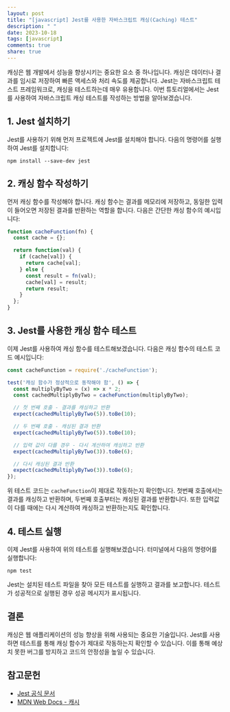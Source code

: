 ```yaml
---
layout: post
title: "[javascript] Jest를 사용한 자바스크립트 캐싱(Caching) 테스트"
description: " "
date: 2023-10-18
tags: [javascript]
comments: true
share: true
---
```


캐싱은 웹 개발에서 성능을 향상시키는 중요한 요소 중 하나입니다. 캐싱은 데이터나 결과를 임시로 저장하여 빠른 액세스와 처리 속도를 제공합니다. Jest는 자바스크립트 테스트 프레임워크로, 캐싱을 테스트하는데 매우 유용합니다. 이번 튜토리얼에서는 Jest를 사용하여 자바스크립트 캐싱 테스트를 작성하는 방법을 알아보겠습니다.

## 1. Jest 설치하기

Jest를 사용하기 위해 먼저 프로젝트에 Jest를 설치해야 합니다. 다음의 명령어를 실행하여 Jest를 설치합니다:

```
npm install --save-dev jest
```

## 2. 캐싱 함수 작성하기

먼저 캐싱 함수를 작성해야 합니다. 캐싱 함수는 결과를 메모리에 저장하고, 동일한 입력이 들어오면 저장된 결과를 반환하는 역할을 합니다. 다음은 간단한 캐싱 함수의 예시입니다:

```javascript
function cacheFunction(fn) {
  const cache = {};

  return function(val) {
    if (cache[val]) {
      return cache[val];
    } else {
      const result = fn(val);
      cache[val] = result;
      return result;
    }
  };
}
```

## 3. Jest를 사용한 캐싱 함수 테스트

이제 Jest를 사용하여 캐싱 함수를 테스트해보겠습니다. 다음은 캐싱 함수의 테스트 코드 예시입니다:

```javascript
const cacheFunction = require('./cacheFunction');

test('캐싱 함수가 정상적으로 동작해야 함', () => {
  const multiplyByTwo = (x) => x * 2;
  const cachedMultiplyByTwo = cacheFunction(multiplyByTwo);

  // 첫 번째 호출 - 결과를 캐싱하고 반환
  expect(cachedMultiplyByTwo(5)).toBe(10);

  // 두 번째 호출 - 캐싱된 결과 반환
  expect(cachedMultiplyByTwo(5)).toBe(10);

  // 입력 값이 다를 경우 - 다시 계산하여 캐싱하고 반환
  expect(cachedMultiplyByTwo(3)).toBe(6);

  // 다시 캐싱된 결과 반환
  expect(cachedMultiplyByTwo(3)).toBe(6);
});
```

위 테스트 코드는 `cacheFunction`이 제대로 작동하는지 확인합니다. 첫번째 호출에서는 결과를 캐싱하고 반환하며, 두번째 호출부터는 캐싱된 결과를 반환합니다. 또한 입력값이 다를 때에는 다시 계산하여 캐싱하고 반환하는지도 확인합니다.

## 4. 테스트 실행

이제 Jest를 사용하여 위의 테스트를 실행해보겠습니다. 터미널에서 다음의 명령어를 실행합니다:

```
npm test
```

Jest는 설치된 테스트 파일을 찾아 모든 테스트를 실행하고 결과를 보고합니다. 테스트가 성공적으로 실행된 경우 성공 메시지가 표시됩니다.

## 결론

캐싱은 웹 애플리케이션의 성능 향상을 위해 사용되는 중요한 기술입니다. Jest를 사용하면 테스트를 통해 캐싱 함수가 제대로 작동하는지 확인할 수 있습니다. 이를 통해 예상치 못한 버그를 방지하고 코드의 안정성을 높일 수 있습니다.

## 참고문헌

- [Jest 공식 문서](https://jestjs.io/)
- [MDN Web Docs - 캐시](https://developer.mozilla.org/ko/docs/Web/HTTP/Caching_FAQ)